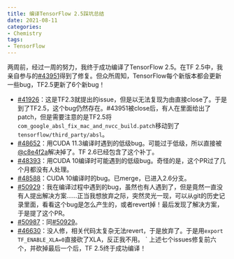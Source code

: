 ```yaml
---
title: 编译TensorFlow 2.5踩坑总结
date: 2021-08-11
categories:
- Chemistry
tags:
- TensorFlow
---
```

两周前，经过一周的努力，我终于成功编译了TensorFlow 2.5。在TF 2.5中，我亲自参与的[#43951](https://github.com/tensorflow/tensorflow/pull/43951)得到了修复。但众所周知，TensorFlow每个新版本都会更新一些bug，TF2.5更新了6个新bug！<!--more-->

* [#41926](https://github.com/tensorflow/tensorflow/issues/43951)：这是TF2.3就提出的issue，但是以无法复现为由直接close了。于是到了TF2.5，这个bug仍然存在。#43951被close后，有人在里面给出了patch，但是需要注意的是TF2.5将`com_google_absl_fix_mac_and_nvcc_build.patch`移动到了`tensorflow/third_party/absl`。
* [#48652](https://github.com/tensorflow/tensorflow/issues/48652)：用CUDA 11.3编译时遇到的低级bug。可能过于低级，所以直接被[@c8e4f2a](https://github.com/tensorflow/tensorflow/commit/c8e4f2aa633c4f9b803fdeb5d8463f002387a2bf)解决掉了。TF 2.6已经包含了这个补丁。
* [#48393](https://github.com/tensorflow/tensorflow/pull/48393)：用CUDA 10编译时可能遇到的低级bug。奇怪的是，这个PR过了几个月都没有人处理。
* [#48588](https://github.com/tensorflow/tensorflow/pull/48588)：CUDA 10编译时的bug。已merge，已进入2.6分支。
* [#50929](https://github.com/tensorflow/tensorflow/pull/50929)：我在编译过程中遇到的bug，虽然也有人遇到了，但是竟然一直没有人提出解决方案……正当我想放弃之际，突然灵光一现，可以从git的历史记录里面，看看这个bug是怎么产生的，或者revert掉！最后发现了解决方案，于是提了这个PR。
* [#50987](https://github.com/tensorflow/tensorflow/pull/50987)：同[#50929](https://github.com/tensorflow/tensorflow/pull/50929)。
* [#46630](https://github.com/tensorflow/tensorflow/issues/46630)：没人修，相关代码太复杂无法revert，于是放弃了。于是用`export TF_ENABLE_XLA=0`直接砍了XLA，反正我不用。
`
上述七个issues修复前六个，并砍掉最后一个后，TF 2.5终于成功编译！
